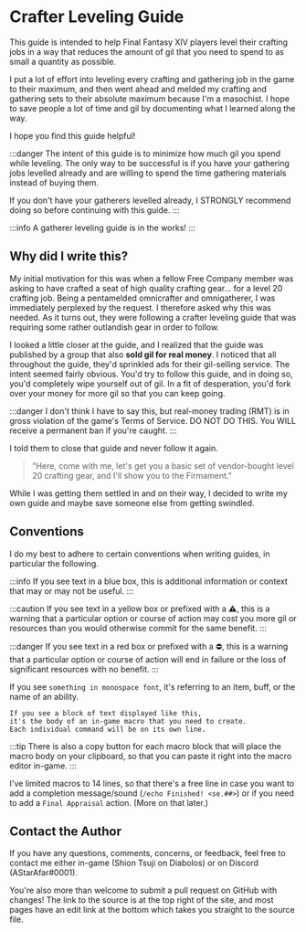 # Crafter Leveling Guide

This guide is intended to help Final Fantasy XIV players level their crafting jobs in a way that reduces the amount of gil that you need to spend to as small a quantity as possible.

I put a lot of effort into leveling every crafting and gathering job in the game to their maximum, and then went ahead and melded my crafting and gathering sets to their absolute maximum because I'm a masochist. I hope to save people a lot of time and gil by documenting what I learned along the way.

I hope you find this guide helpful!

:::danger
The intent of this guide is to minimize how much gil you spend while leveling. The only way to be successful is if you have your gathering jobs levelled already and are willing to spend the time gathering materials instead of buying them.

If you don't have your gatherers levelled already, I STRONGLY recommend doing so before continuing with this guide.
:::

:::info
A gatherer leveling guide is in the works!
:::

## Why did I write this?

My initial motivation for this was when a fellow Free Company member was asking to have crafted a seat of high quality crafting gear... for a level 20 crafting job. Being a pentamelded omnicrafter and omnigatherer, I was immediately perplexed by the request. I therefore asked why this was needed. As it turns out, they were following a crafter leveling guide that was requiring some rather outlandish gear in order to follow.

I looked a little closer at the guide, and I realized that the guide was published by a group that also **sold gil for real money**. I noticed that all throughout the guide, they'd sprinkled ads for their gil-selling service. The intent seemed fairly obvious. You'd try to follow this guide, and in doing so, you'd completely wipe yourself out of gil. In a fit of desperation, you'd fork over your money for more gil so that you can keep going.

:::danger
I don't think I have to say this, but real-money trading (RMT) is in gross violation of the game's Terms of Service. DO NOT DO THIS. You WILL receive a permanent ban if you're caught.
:::

I told them to close that guide and never follow it again.

> "Here, come with me, let's get you a basic set of vendor-bought level 20 crafting gear, and I'll show you to the Firmament."

While I was getting them settled in and on their way, I decided to write my own guide and maybe save someone else from getting swindled.

## Conventions

I do my best to adhere to certain conventions when writing guides, in particular the following.

:::info
If you see text in a blue box, this is additional information or context that may or may not be useful.
:::

:::caution
If you see text in a yellow box or prefixed with a ⚠️, this is a warning that a particular option or course of action may cost you more gil or resources than you would otherwise commit for the same benefit.
:::

:::danger
If you see text in a red box or prefixed with a ⛔, this is a warning that a particular option or course of action will end in failure or the loss of significant resources with no benefit.
:::

If you see `something in monospace font`, it's referring to an item, buff, or the name of an ability.

```
If you see a block of text displayed like this,
it's the body of an in-game macro that you need to create.
Each individual command will be on its own line.
```

:::tip
There is also a copy button for each macro block that will place the macro body on your clipboard, so that you can paste it right into the macro editor in-game.
:::

I've limited macros to 14 lines, so that there's a free line in case you want to add a completion message/sound (`/echo Finished! <se.##>`) or if you need to add a `Final Appraisal` action. (More on that later.)

## Contact the Author

If you have any questions, comments, concerns, or feedback, feel free to contact me either in-game (Shion Tsuji on Diabolos) or on Discord (AStarAfar#0001).

You're also more than welcome to submit a pull request on GitHub with changes! The link to the source is at the top right of the site, and most pages have an edit link at the bottom which takes you straight to the source file.
